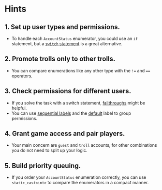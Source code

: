 # Hints

## 1. Set up user types and permissions.

- To handle each `AccountStatus` enumerator, you could use an `if` statement, but a [`switch` statement][switch] is a great alternative.


## 2. Promote trolls only to other trolls.

- You can compare enumerations like any other type with the `!=` and `==` operators.

## 3. Check permissions for different users.

- If you solve the task with a switch statement, [fallthroughs][fallthrough] might be helpful.
- You can use [sequential labels][fallthrough] and the [default][switch] label to group permissions.

## 4. Grant game access and pair players.

- Your main concern are `guest` and `troll` accounts, for other combinations you do not need to split up your logic.

## 5. Build priority queuing.

- If you order your `AccountStatus` enumeration correctly, you can use `static_cast<int>` to compare the enumerators in a compact manner.

[switch]: https://www.learncpp.com/cpp-tutorial/switch-statement-basics/
[fallthrough]: https://www.learncpp.com/cpp-tutorial/switch-fallthrough-and-scoping/


